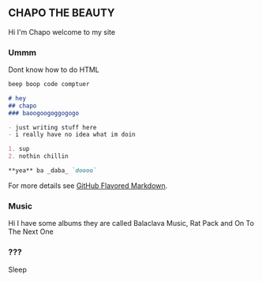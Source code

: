 ## CHAPO THE BEAUTY

Hi I'm Chapo welcome to my site



### Ummm

Dont know how to do HTML 

```markdown
beep boop code comptuer

# hey
## chapo
### baoogoogoggogogo

- just writing stuff here
- i really have no idea what im doin

1. sup
2. nothin chillin

**yea** ba _daba_ `doooo`

```

For more details see [GitHub Flavored Markdown](https://guides.github.com/features/mastering-markdown/).

### Music

Hi I have some albums they are called Balaclava Music, Rat Pack and On To The Next One

### ???

Sleep
